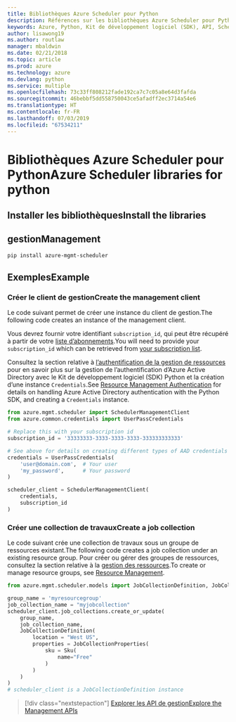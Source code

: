 ```yaml
---
title: Bibliothèques Azure Scheduler pour Python
description: Références sur les bibliothèques Azure Scheduler pour Python
keywords: Azure, Python, Kit de développement logiciel (SDK), API, Scheduler
author: lisawong19
ms.author: routlaw
manager: mbaldwin
ms.date: 02/21/2018
ms.topic: article
ms.prod: azure
ms.technology: azure
ms.devlang: python
ms.service: multiple
ms.openlocfilehash: 73c33ff808212fade192ca7c7c05a8e64d3fafda
ms.sourcegitcommit: 46bebbf5dd558750043ce5afadff2ec3714a54e6
ms.translationtype: HT
ms.contentlocale: fr-FR
ms.lasthandoff: 07/03/2019
ms.locfileid: "67534211"
---
```

# <a name="azure-scheduler-libraries-for-python"></a><span data-ttu-id="91917-104">Bibliothèques Azure Scheduler pour Python</span><span class="sxs-lookup"><span data-stu-id="91917-104">Azure Scheduler libraries for python</span></span>

## <a name="install-the-libraries"></a><span data-ttu-id="91917-105">Installer les bibliothèques</span><span class="sxs-lookup"><span data-stu-id="91917-105">Install the libraries</span></span>

## <a name="management"></a><span data-ttu-id="91917-106">gestion</span><span class="sxs-lookup"><span data-stu-id="91917-106">Management</span></span>

```bash
pip install azure-mgmt-scheduler
```
## <a name="example"></a><span data-ttu-id="91917-107">Exemples</span><span class="sxs-lookup"><span data-stu-id="91917-107">Example</span></span>

### <a name="create-the-management-client"></a><span data-ttu-id="91917-108">Créer le client de gestion</span><span class="sxs-lookup"><span data-stu-id="91917-108">Create the management client</span></span>

<span data-ttu-id="91917-109">Le code suivant permet de créer une instance du client de gestion.</span><span class="sxs-lookup"><span data-stu-id="91917-109">The following code creates an instance of the management client.</span></span>

<span data-ttu-id="91917-110">Vous devrez fournir votre identifiant ``subscription_id``, qui peut être récupéré à partir de votre [liste d’abonnements](https://manage.windowsazure.com/#Workspaces/AdminTasks/SubscriptionMapping).</span><span class="sxs-lookup"><span data-stu-id="91917-110">You will need to provide your ``subscription_id`` which can be retrieved from [your subscription list](https://manage.windowsazure.com/#Workspaces/AdminTasks/SubscriptionMapping).</span></span>

<span data-ttu-id="91917-111">Consultez la section relative à [l’authentification de la gestion de ressources](/python/azure/python-sdk-azure-authenticate) pour en savoir plus sur la gestion de l’authentification d’Azure Active Directory avec le Kit de développement logiciel (SDK) Python et la création d’une instance ``Credentials``.</span><span class="sxs-lookup"><span data-stu-id="91917-111">See [Resource Management Authentication](/python/azure/python-sdk-azure-authenticate) for details on handling Azure Active Directory authentication with the Python SDK, and creating a ``Credentials`` instance.</span></span>

```python
from azure.mgmt.scheduler import SchedulerManagementClient
from azure.common.credentials import UserPassCredentials

# Replace this with your subscription id
subscription_id = '33333333-3333-3333-3333-333333333333'

# See above for details on creating different types of AAD credentials
credentials = UserPassCredentials(
    'user@domain.com',  # Your user
    'my_password',      # Your password
)

scheduler_client = SchedulerManagementClient(
    credentials,
    subscription_id
)
```

### <a name="create-a-job-collection"></a><span data-ttu-id="91917-112">Créer une collection de travaux</span><span class="sxs-lookup"><span data-stu-id="91917-112">Create a job collection</span></span>

<span data-ttu-id="91917-113">Le code suivant crée une collection de travaux sous un groupe de ressources existant.</span><span class="sxs-lookup"><span data-stu-id="91917-113">The following code creates a job collection under an existing resource group.</span></span>
<span data-ttu-id="91917-114">Pour créer ou gérer des groupes de ressources, consultez la section relative à la [gestion des ressources](/python/api/overview/azure/azure.mgmt.resource).</span><span class="sxs-lookup"><span data-stu-id="91917-114">To create or manage resource groups, see [Resource Management](/python/api/overview/azure/azure.mgmt.resource).</span></span>

```python
from azure.mgmt.scheduler.models import JobCollectionDefinition, JobCollectionProperties, Sku

group_name = 'myresourcegroup'
job_collection_name = "myjobcollection"
scheduler_client.job_collections.create_or_update(
    group_name,
    job_collection_name,
    JobCollectionDefinition(
        location = "West US",
        properties = JobCollectionProperties(
            sku = Sku(
                name="Free"
            )
        )
    )
)
# scheduler_client is a JobCollectionDefinition instance
```

> [!div class="nextstepaction"]
> [<span data-ttu-id="91917-115">Explorer les API de gestion</span><span class="sxs-lookup"><span data-stu-id="91917-115">Explore the Management APIs</span></span>](/python/api/overview/azure/scheduler/management)